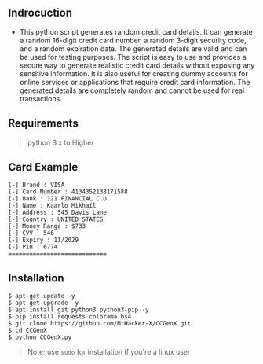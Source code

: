

## Indrocuction

+ This python script generates random credit card details. It can generate a random 16-digit credit card number, a random 3-digit security code, and a random expiration date. The generated details are valid and can be used for testing purposes. The script is easy to use and provides a secure way to generate realistic credit card details without exposing any sensitive information. It is also useful for creating dummy accounts for online services or applications that require credit card information. The generated details are completely random and cannot be used for real transactions.

## Requirements

> python 3.x to Higher 

## Card Example

```
[-] Brand : VISA                                                                         
[-] Card Number : 4134352138171588                                                       
[-] Bank : 121 FINANCIAL C.U.                                                                  
[-] Name : Kaarlo Mikhail                                                                             
[-] Address : 545 Davis Lane                                                                          
[-] Country : UNITED STATES                                                                                    
[-] Money Range : $733                                                                                         
[-] CVV : 546                                                                                                  
[-] Expiry : 11/2029                                                                                                                 
[-] Pin : 6774                                                                                                                       
============================  
```

## Installation

```
$ apt-get update -y
$ apt-get upgrade -y
$ apt install git python3 python3-pip -y
$ pip install requests colorama bs4
$ git clone https://github.com/MrHacker-X/CCGenX.git
$ cd CCGenX
$ python CCGenX.py

```

> Note: use ` sudo ` for installation if you're a linux user


